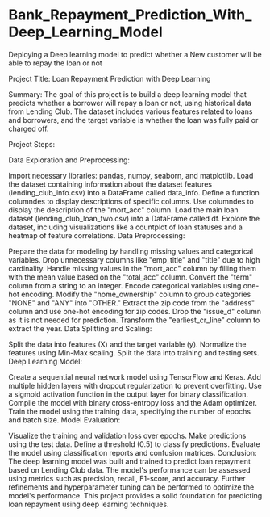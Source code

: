 # Bank_Repayment_Prediction_With_Deep_Learning_Model
Deploying a Deep learning model to predict whether a New customer will be able to repay the loan or not

Project Title: Loan Repayment Prediction with Deep Learning

Summary:
The goal of this project is to build a deep learning model that predicts whether a borrower will repay a loan or not, using historical data from Lending Club. The dataset includes various features related to loans and borrowers, and the target variable is whether the loan was fully paid or charged off.

Project Steps:

Data Exploration and Preprocessing:

Import necessary libraries: pandas, numpy, seaborn, and matplotlib.
Load the dataset containing information about the dataset features (lending_club_info.csv) into a DataFrame called data_info.
Define a function columndes to display descriptions of specific columns.
Use columndes to display the description of the "mort_acc" column.
Load the main loan dataset (lending_club_loan_two.csv) into a DataFrame called df.
Explore the dataset, including visualizations like a countplot of loan statuses and a heatmap of feature correlations.
Data Preprocessing:

Prepare the data for modeling by handling missing values and categorical variables.
Drop unnecessary columns like "emp_title" and "title" due to high cardinality.
Handle missing values in the "mort_acc" column by filling them with the mean value based on the "total_acc" column.
Convert the "term" column from a string to an integer.
Encode categorical variables using one-hot encoding.
Modify the "home_ownership" column to group categories "NONE" and "ANY" into "OTHER."
Extract the zip code from the "address" column and use one-hot encoding for zip codes.
Drop the "issue_d" column as it is not needed for prediction.
Transform the "earliest_cr_line" column to extract the year.
Data Splitting and Scaling:

Split the data into features (X) and the target variable (y).
Normalize the features using Min-Max scaling.
Split the data into training and testing sets.
Deep Learning Model:

Create a sequential neural network model using TensorFlow and Keras.
Add multiple hidden layers with dropout regularization to prevent overfitting.
Use a sigmoid activation function in the output layer for binary classification.
Compile the model with binary cross-entropy loss and the Adam optimizer.
Train the model using the training data, specifying the number of epochs and batch size.
Model Evaluation:

Visualize the training and validation loss over epochs.
Make predictions using the test data.
Define a threshold (0.5) to classify predictions.
Evaluate the model using classification reports and confusion matrices.
Conclusion:
The deep learning model was built and trained to predict loan repayment based on Lending Club data. The model's performance can be assessed using metrics such as precision, recall, F1-score, and accuracy. Further refinements and hyperparameter tuning can be performed to optimize the model's performance. This project provides a solid foundation for predicting loan repayment using deep learning techniques.
